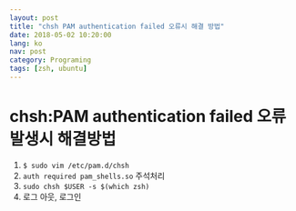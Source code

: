 ```yaml
---
layout: post
title: "chsh PAM authentication failed 오류시 해결 방법"
date: 2018-05-02 10:20:00
lang: ko
nav: post
category: Programing
tags: [zsh, ubuntu]
---
```


# chsh:PAM authentication failed 오류 발생시 해결방법


1. `$ sudo vim /etc/pam.d/chsh `
2. `auth required pam_shells.so` 주석처리
3. `sudo chsh $USER -s $(which zsh)`
4. 로그 아웃, 로그인


